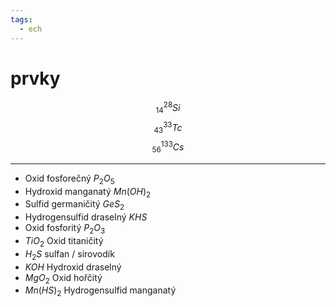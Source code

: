 ```yaml
---
tags:
  - ech
---
```

# prvky

$$ ^{28}_{14}Si $$
$$ ^{33}_{43}Tc $$
$$ ^{133}_{56}Cs $$

---

- Oxid fosforečný $P_2O_5$
- Hydroxid manganatý $Mn(OH)_2$
- Sulfid germaničitý $GeS_2$
- Hydrogensulfid draselný $KHS$
- Oxid fosforitý $P_2O_3$
- $TiO_2$ Oxid titaničitý
- $H_2S$ sulfan / sirovodík
- $KOH$ Hydroxid draselný
- $MgO_2$ Oxid hořčitý
- $Mn(HS)_2$ Hydrogensulfid manganatý